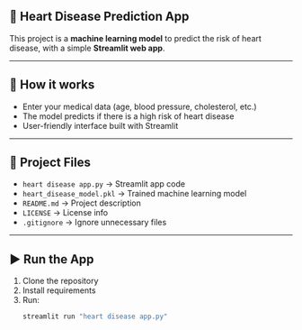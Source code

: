 ## 💓 Heart Disease Prediction App

This project is a **machine learning model** to predict the risk of heart disease, with a simple **Streamlit web app**.

---

## 🚀 How it works
- Enter your medical data (age, blood pressure, cholesterol, etc.)
- The model predicts if there is a high risk of heart disease
- User-friendly interface built with Streamlit

---

## 📂 Project Files
- `heart disease app.py` → Streamlit app code  
- `heart_disease_model.pkl` → Trained machine learning model  
- `README.md` → Project description  
- `LICENSE` → License info  
- `.gitignore` → Ignore unnecessary files  

---

## ▶️ Run the App
1. Clone the repository  
2. Install requirements  
3. Run:  
   ```bash
   streamlit run "heart disease app.py"
